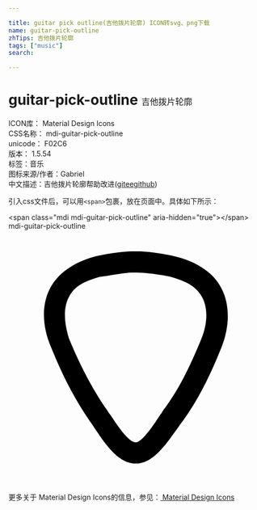 ```yaml
---

title: guitar pick outline(吉他拨片轮廓) ICON转svg、png下载
name: guitar-pick-outline
zhTips: 吉他拨片轮廓
tags: ["music"]
search: 

---
```


# guitar-pick-outline  <small style="font-size: 60%;font-weight: 100">吉他拨片轮廓</small>


<div class="detail-page">
<p>
<span>
ICON库：
<span class="badge-secondary badge">Material Design Icons</span> 
</span>
<br/>
<span>
CSS名称：
<span class="badge-secondary badge">mdi-guitar-pick-outline</span> 
</span>
<br/>
<span>
unicode：
<span class="badge-secondary badge">F02C6</span> 
<copy-btn content='F02C6' btn-title=""></copy-btn>
<copy-btn :content='String.fromCodePoint(parseInt("F02C6", 16))' btn-title="复制U"></copy-btn>
</span>
<br/>
<span>
版本：
<span class="badge-secondary badge">1.5.54</span> 
</span><br/><span>标签：<span class="badge-light badge"><router-link to="/tags/music.html">音乐</router-link></span></span>
<br/>
<span>图标来源/作者：<span class="badge-light badge">Gabriel</span></span> 
<br/>
<span class="zh-detail">中文描述：<span class="badge-primary badge">吉他拨片轮廓</span><span class="help-link"><span>帮助改进</span>(<a href="https://gitee.com/liuwave/icon-helper/edit/master/json/material/guitar-pick-outline.json" target="_blank" rel="noopener noreferrer">gitee</a><a href="https://github.com/liuwave/icon-helper/edit/master/json/material/guitar-pick-outline.json" target="_blank" rel="noopener noreferrer">github</a></span>)</span><br/>
</p>
</div>
<div class="alert alert-dark">
  <i class="mdi mdi-guitar-pick-outline mdi-48px"></i>
  <i class="mdi mdi-guitar-pick-outline mdi-36px"></i>
  <i class="mdi mdi-guitar-pick-outline mdi-24px"></i>
  <i class="mdi mdi-guitar-pick-outline mdi-18px"></i>
</div>
<div>
  <p>引入css文件后，可以用<code>&lt;span&gt;</code>包裹，放在页面中。具体如下所示：    
  </p>
  <div class="alert alert-primary" style="font-size: 14px">
    &lt;span class="mdi mdi-guitar-pick-outline" aria-hidden="true"&gt;&lt;/span&gt;
    <copy-btn content='<span class="mdi mdi-guitar-pick-outline" aria-hidden="true"></span>'></copy-btn>
  </div>
  <div class="alert alert-secondary">
    <i class="mdi mdi-guitar-pick-outline"
    style="font-size: 24px"
    aria-hidden="true"></i> mdi-guitar-pick-outline
    <copy-btn content="mdi-guitar-pick-outline" btn-title="复制图标名称"></copy-btn>
  </div>
</div>
<div id="svg" class="svg-wrap">
<svg xmlns="http://www.w3.org/2000/svg" viewBox="0 0 24 24"><path d="M19,4.1C18.1,3.3 17,2.8 15.8,2.5C15.5,2.4 13.6,2 12.2,2C12.2,2 12.1,2 12,2C12,2 11.9,2 11.8,2C10.4,2 8.4,2.4 8.1,2.5C7,2.8 5.9,3.3 5,4.1C3,5.9 3,8.7 4,11C5,13.5 6.1,15.7 7.6,17.9C8.8,19.6 10.1,22 12,22C13.9,22 15.2,19.6 16.5,17.9C18,15.8 19.1,13.5 20.1,11C21,8.7 21,5.9 19,4.1M18.2,10.2C17.1,12.9 16.1,14.9 14.8,16.7C14.6,16.9 14.5,17.2 14.3,17.4C13.8,18.2 12.6,20 12,20C12,20 12,20 12,20C11.3,20 10.2,18.3 9.6,17.4C9.4,17.2 9.3,16.9 9.1,16.7C7.9,14.9 6.8,12.9 5.7,10.2C5.5,9.5 4.7,7 6.3,5.5C6.8,5 7.6,4.7 8.6,4.4C9,4.4 10.7,4 11.8,4C11.8,4 12.1,4 12.1,4C13.2,4 14.9,4.3 15.3,4.4C16.3,4.7 17.1,5 17.6,5.5C19.3,7 18.5,9.5 18.2,10.2Z" /></svg>
</div>
<detail full-name='mdi-guitar-pick-outline'></detail>
    
<div><p>更多关于 Material Design Icons的信息，参见：<a target="_blank" href="https://iconhelper.cn/material.html"> Material Design Icons</a>
</p></div>
